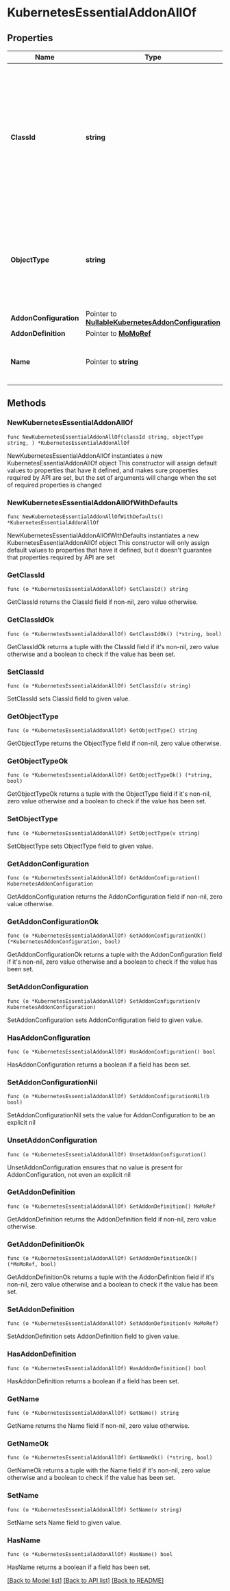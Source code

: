 # KubernetesEssentialAddonAllOf

## Properties

Name | Type | Description | Notes
------------ | ------------- | ------------- | -------------
**ClassId** | **string** | The fully-qualified name of the instantiated, concrete type. This property is used as a discriminator to identify the type of the payload when marshaling and unmarshaling data. | [default to "kubernetes.EssentialAddon"]
**ObjectType** | **string** | The fully-qualified name of the instantiated, concrete type. The value should be the same as the &#39;ClassId&#39; property. | [default to "kubernetes.EssentialAddon"]
**AddonConfiguration** | Pointer to [**NullableKubernetesAddonConfiguration**](KubernetesAddonConfiguration.md) |  | [optional] 
**AddonDefinition** | Pointer to [**MoMoRef**](MoMoRef.md) |  | [optional] 
**Name** | Pointer to **string** | Name of addon to be installed on a Kubernetes cluster. | [optional] 

## Methods

### NewKubernetesEssentialAddonAllOf

`func NewKubernetesEssentialAddonAllOf(classId string, objectType string, ) *KubernetesEssentialAddonAllOf`

NewKubernetesEssentialAddonAllOf instantiates a new KubernetesEssentialAddonAllOf object
This constructor will assign default values to properties that have it defined,
and makes sure properties required by API are set, but the set of arguments
will change when the set of required properties is changed

### NewKubernetesEssentialAddonAllOfWithDefaults

`func NewKubernetesEssentialAddonAllOfWithDefaults() *KubernetesEssentialAddonAllOf`

NewKubernetesEssentialAddonAllOfWithDefaults instantiates a new KubernetesEssentialAddonAllOf object
This constructor will only assign default values to properties that have it defined,
but it doesn't guarantee that properties required by API are set

### GetClassId

`func (o *KubernetesEssentialAddonAllOf) GetClassId() string`

GetClassId returns the ClassId field if non-nil, zero value otherwise.

### GetClassIdOk

`func (o *KubernetesEssentialAddonAllOf) GetClassIdOk() (*string, bool)`

GetClassIdOk returns a tuple with the ClassId field if it's non-nil, zero value otherwise
and a boolean to check if the value has been set.

### SetClassId

`func (o *KubernetesEssentialAddonAllOf) SetClassId(v string)`

SetClassId sets ClassId field to given value.


### GetObjectType

`func (o *KubernetesEssentialAddonAllOf) GetObjectType() string`

GetObjectType returns the ObjectType field if non-nil, zero value otherwise.

### GetObjectTypeOk

`func (o *KubernetesEssentialAddonAllOf) GetObjectTypeOk() (*string, bool)`

GetObjectTypeOk returns a tuple with the ObjectType field if it's non-nil, zero value otherwise
and a boolean to check if the value has been set.

### SetObjectType

`func (o *KubernetesEssentialAddonAllOf) SetObjectType(v string)`

SetObjectType sets ObjectType field to given value.


### GetAddonConfiguration

`func (o *KubernetesEssentialAddonAllOf) GetAddonConfiguration() KubernetesAddonConfiguration`

GetAddonConfiguration returns the AddonConfiguration field if non-nil, zero value otherwise.

### GetAddonConfigurationOk

`func (o *KubernetesEssentialAddonAllOf) GetAddonConfigurationOk() (*KubernetesAddonConfiguration, bool)`

GetAddonConfigurationOk returns a tuple with the AddonConfiguration field if it's non-nil, zero value otherwise
and a boolean to check if the value has been set.

### SetAddonConfiguration

`func (o *KubernetesEssentialAddonAllOf) SetAddonConfiguration(v KubernetesAddonConfiguration)`

SetAddonConfiguration sets AddonConfiguration field to given value.

### HasAddonConfiguration

`func (o *KubernetesEssentialAddonAllOf) HasAddonConfiguration() bool`

HasAddonConfiguration returns a boolean if a field has been set.

### SetAddonConfigurationNil

`func (o *KubernetesEssentialAddonAllOf) SetAddonConfigurationNil(b bool)`

 SetAddonConfigurationNil sets the value for AddonConfiguration to be an explicit nil

### UnsetAddonConfiguration
`func (o *KubernetesEssentialAddonAllOf) UnsetAddonConfiguration()`

UnsetAddonConfiguration ensures that no value is present for AddonConfiguration, not even an explicit nil
### GetAddonDefinition

`func (o *KubernetesEssentialAddonAllOf) GetAddonDefinition() MoMoRef`

GetAddonDefinition returns the AddonDefinition field if non-nil, zero value otherwise.

### GetAddonDefinitionOk

`func (o *KubernetesEssentialAddonAllOf) GetAddonDefinitionOk() (*MoMoRef, bool)`

GetAddonDefinitionOk returns a tuple with the AddonDefinition field if it's non-nil, zero value otherwise
and a boolean to check if the value has been set.

### SetAddonDefinition

`func (o *KubernetesEssentialAddonAllOf) SetAddonDefinition(v MoMoRef)`

SetAddonDefinition sets AddonDefinition field to given value.

### HasAddonDefinition

`func (o *KubernetesEssentialAddonAllOf) HasAddonDefinition() bool`

HasAddonDefinition returns a boolean if a field has been set.

### GetName

`func (o *KubernetesEssentialAddonAllOf) GetName() string`

GetName returns the Name field if non-nil, zero value otherwise.

### GetNameOk

`func (o *KubernetesEssentialAddonAllOf) GetNameOk() (*string, bool)`

GetNameOk returns a tuple with the Name field if it's non-nil, zero value otherwise
and a boolean to check if the value has been set.

### SetName

`func (o *KubernetesEssentialAddonAllOf) SetName(v string)`

SetName sets Name field to given value.

### HasName

`func (o *KubernetesEssentialAddonAllOf) HasName() bool`

HasName returns a boolean if a field has been set.


[[Back to Model list]](../README.md#documentation-for-models) [[Back to API list]](../README.md#documentation-for-api-endpoints) [[Back to README]](../README.md)


